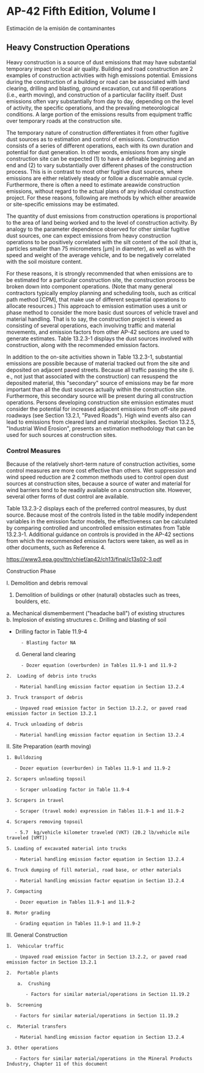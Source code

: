 # AP-42 Fifth Edition, Volume I
Estimación de la emisión de contaminantes 

## Heavy Construction Operations

Heavy construction is a source of dust emissions that may have substantial temporary impact on local air quality. Building and road construction are 2 examples of construction activities with high emissions potential. Emissions during the construction of a building or road can be associated with land clearing, drilling and blasting, ground excavation, cut and fill operations (i.e., earth moving), and construction of a particular facility itself. Dust emissions often vary substantially from day to day, depending on the level of activity, the specific operations, and the prevailing meteorological conditions.   A large portion of the emissions results from equipment traffic over temporary roads at the construction site.

The temporary nature of construction differentiates it from other fugitive dust sources as to estimation and control of emissions. Construction consists of a series of different operations, each with its own duration and potential for dust generation.   In other words, emissions from any single construction site can be expected (1) to have a definable beginning and an end and (2) to vary substantially over different phases of the construction process. This is in contrast to most other fugitive dust sources, where emissions are either relatively steady or follow a discernable annual cycle. Furthermore, there is often a need to estimate areawide construction emissions, without regard to the actual plans of any individual construction project. For these reasons, following are methods by which either areawide or site-specific emissions may be estimated.

The quantity of dust emissions from construction operations is proportional to the area of land being worked and to the level of construction activity. By analogy to the parameter dependence observed for other similar fugitive dust sources, one can expect emissions from heavy construction operations to be positively correlated with the silt content of the soil (that is, particles smaller than 75 micrometers [μm] in diameter), as well as with the speed and weight of the average vehicle, and to be negatively correlated with the soil moisture content.

For these reasons, it is strongly recommended that when emissions are to be estimated for a particular construction site, the construction process be broken down into component operations. (Note that many general contractors typically employ planning and scheduling tools, such as critical path method [CPM], that make use of different sequential operations to allocate resources.) This approach to emission estimation uses a unit or phase method to consider the more basic dust sources of vehicle travel and material handling. That is to say, the construction project is viewed as consisting of several operations, each involving traffic and material movements, and emission factors from other AP-42 sections are used to generate estimates. Table 13.2.3-1 displays the dust sources involved with construction, along with the recommended emission factors.

In addition to the on-site activities shown in Table 13.2.3-1, substantial emissions are possible because of material tracked out from the site and deposited on adjacent paved streets. Because all traffic passing the site (i. e., not just that associated with the construction) can resuspend the deposited material, this "secondary" source of emissions may be far more important than all the dust sources actually within the construction site. Furthermore, this secondary source will be present during all construction operations. Persons developing construction site emission estimates must consider the potential for increased adjacent emissions from off-site paved roadways (see Section 13.2.1, "Paved Roads"). High wind events also can lead to emissions from cleared land and material stockpiles. Section 13.2.5, "Industrial Wind Erosion", presents an estimation methodology that can be used for such sources at construction sites.

### Control Measures

Because of the relatively short-term nature of construction activities, some control measures are more cost effective than others. Wet suppression and wind speed reduction are 2 common methods used to control open dust sources at construction sites, because a source of water and material for wind barriers tend to be readily available on a construction site. However, several other forms of dust control are available.

Table 13.2.3-2 displays each of the preferred control measures, by dust source. Because most of the controls listed in the table modify independent variables in the emission factor models, the effectiveness can be calculated by comparing controlled and uncontrolled emission estimates from Table 13.2.3-1. Additional guidance on controls is provided in the AP-42 sections from which the recommended emission factors were taken, as well as in other documents, such as Reference 4.

https://www3.epa.gov/ttn/chief/ap42/ch13/final/c13s02-3.pdf

Construction Phase

I. Demolition and debris removal
 1. Demolition of buildings or other (natural) obstacles such as trees, boulders, etc.
 
   a. Mechanical dismemberment ("headache ball") of existing structures		
   b. Implosion of existing structures
   c. Drilling and blasting of soil
   - Drilling factor in Table 11.9-4
		   
		   - Blasting factor NA
		   
		d. General land clearing
		
		   - Dozer equation (overburden) in Tables 11.9-1 and 11.9-2
		   
	2.  Loading of debris into trucks
	
	   - Material handling emission factor equation in Section 13.2.4
	   
	3. Truck transport of debris
	
	   - Unpaved road emission factor in Section 13.2.2, or paved road emission factor in Section 13.2.1
	   
	4. Truck unloading of debris
	
	   - Material handling emission factor equation in Section 13.2.4
	   
II. Site Preparation (earth moving)

	1. Bulldozing
	
	   - Dozer equation (overburden) in Tables 11.9-1 and 11.9-2
	   
	2. Scrapers unloading topsoil
	
	   - Scraper unloading factor in Table 11.9-4
	   
	3. Scrapers in travel
	
	   - Scraper (travel mode) expression in Tables 11.9-1 and 11.9-2
	   
	4. Scrapers removing topsoil
	
	   - 5.7  kg/vehicle kilometer traveled (VKT) (20.2 lb/vehicle mile traveled [VMT])
	   
	5. Loading of excavated material into trucks
	
	   - Material handling emission factor equation in Section 13.2.4
	   
	6. Truck dumping of fill material, road base, or other materials
	
	   - Material handling emission factor equation in Section 13.2.4
	   
	7. Compacting
	
	   - Dozer equation in Tables 11.9-1 and 11.9-2
	   
	8. Motor grading
	
	   - Grading equation in Tables 11.9-1 and 11.9-2
	   
III. General Construction

	1.  Vehicular traffic
	
	   - Unpaved road emission factor in Section 13.2.2, or paved road emission factor in Section 13.2.1
	   
	2.  Portable plants
	
		a.  Crushing
		
		   - Factors for similar material/operations in Section 11.19.2
		   
	b.  Screening
	
	   - Factors for similar material/operations in Section 11.19.2
	   
	c.  Material transfers
	
	   - Material handling emission factor equation in Section 13.2.4
	   
	3. Other operations
	
	   - Factors for similar material/operations in the Mineral Products Industry, Chapter 11 of this document
